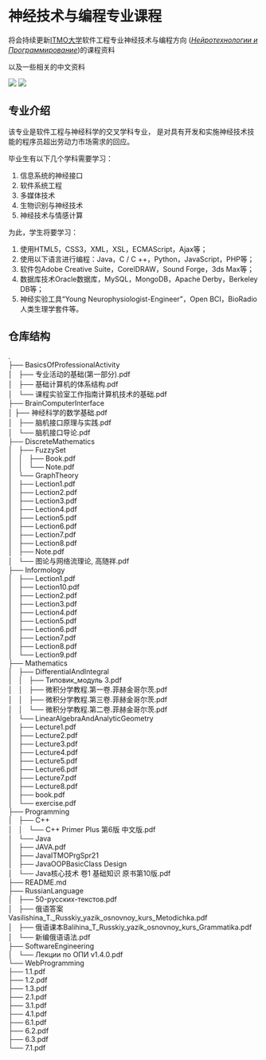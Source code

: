 # 神经技术与编程专业课程
将会持续更新[ITMO大学](https://cn.itmo.ru/cn/)软件工程专业神经技术与编程方向 (*[Нейротехнологии и Программирование](https://abit.itmo.ru/program/14552/#passport)*)的课程资料

以及一些相关的中文资料

![](https://img.shields.io/badge/wechat-Spbgzh-green)      	![](https://img.shields.io/badge/mail-spbgzh%40niuitmo.ru-blue)

## 专业介绍
该专业是软件工程与神经科学的交叉学科专业，
是对具有开发和实施神经技术技能的程序员超出劳动力市场需求的回应。

毕业生有以下几个学科需要学习：

 1. 信息系统的神经接口
 2. 软件系统工程
 3. 多媒体技术
 4. 生物识别与神经技术
 5. 神经技术与情感计算

为此，学生将要学习：
 1. 使用HTML5，CSS3，XML，XSL，ECMAScript，Ajax等；
 2. 使用以下语言进行编程：Java，C / C ++，Python，JavaScript，PHP等；
 3. 软件包Adobe Creative Suite，CorelDRAW，Sound Forge，3ds Max等；
 4. 数据库技术Oracle数据库，MySQL，MongoDB，Apache Derby，Berkeley DB等；
 5. 神经实验工具“Young Neurophysiologist-Engineer”，Open BCI，BioRadio人类生理学套件等。

## 仓库结构
.  
├── BasicsOfProfessionalActivity  
│   ├── 专业活动的基础(第一部分).pdf  
│   ├── 基础计算机的体系结构.pdf  
│   └── 课程实验室工作指南计算机技术的基础.pdf  
├── BrainComputerInterface  
│   ├── 神经科学的数学基础.pdf  
│   ├── 脑机接口原理与实践.pdf  
│   └── 脑机接口导论.pdf  
├── DiscreteMathematics  
│   ├── FuzzySet  
│   │   ├── Book.pdf  
│   │   └── Note.pdf  
│   └── GraphTheory  
│       ├── Lection1.pdf  
│       ├── Lection2.pdf  
│       ├── Lection3.pdf  
│       ├── Lection4.pdf  
│       ├── Lection5.pdf  
│       ├── Lection6.pdf  
│       ├── Lection7.pdf  
│       ├── Lection8.pdf  
│       ├── Note.pdf  
│       └── 图论与网络流理论, 高随祥.pdf  
├── Informology  
│   ├── Lection1.pdf  
│   ├── Lection10.pdf  
│   ├── Lection2.pdf  
│   ├── Lection3.pdf  
│   ├── Lection4.pdf  
│   ├── Lection5.pdf  
│   ├── Lection6.pdf  
│   ├── Lection7.pdf  
│   ├── Lection8.pdf  
│   └── Lection9.pdf  
├── Mathematics  
│   ├── DifferentialAndIntegral  
│   │   ├── Типовик_модуль 3.pdf  
│   │   ├── 微积分学教程.第一卷.菲赫金哥尔茨.pdf  
│   │   ├── 微积分学教程.第三卷.菲赫金哥尔茨.pdf  
│   │   └── 微积分学教程.第二卷.菲赫金哥尔茨.pdf  
│   └── LinearAlgebraAndAnalyticGeometry  
│       ├── Lecture1.pdf  
│       ├── Lecture2.pdf  
│       ├── Lecture3.pdf  
│       ├── Lecture4.pdf  
│       ├── Lecture5.pdf  
│       ├── Lecture6.pdf  
│       ├── Lecture7.pdf  
│       ├── Lecture8.pdf  
│       ├── book.pdf  
│       └── exercise.pdf  
├── Programming  
│   ├── C++  
│   │   └── C++ Primer Plus 第6版 中文版.pdf  
│   └── Java  
│       ├── JAVA.pdf  
│       ├── JavaITMOPrgSpr21  
│       ├── JavaOOPBasicClass Design  
│       └── Java核心技术  卷1  基础知识  原书第10版.pdf  
├── README.md  
├── RussianLanguage  
│   ├── 50-русских-текстов.pdf  
│   ├── 俄语答案Vasilishina_T._Russkiy_yazik_osnovnoy_kurs_Metodichka.pdf  
│   ├── 俄语课本Balihina_T_Russkiy_yazik_osnovnoy_kurs_Grammatika.pdf  
│   └── 新编俄语语法.pdf  
├── SoftwareEngineering  
│   └── Лекции по ОПИ v1.4.0.pdf  
└── WebProgramming  
    ├── 1.1.pdf  
    ├── 1.2.pdf  
    ├── 1.3.pdf  
    ├── 2.1.pdf  
    ├── 3.1.pdf  
    ├── 4.1.pdf  
    ├── 6.1.pdf  
    ├── 6.2.pdf  
    ├── 6.3.pdf  
    └── 7.1.pdf  



